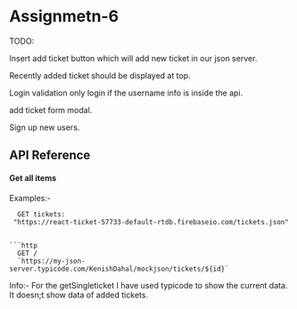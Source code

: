 
# Assignmetn-6  

TODO:

Insert add ticket button which will add new ticket in our json server.

Recently added ticket should be displayed at top.

Login validation only login if the username info is inside the api.

add ticket form modal.

Sign up new users.
## API Reference

#### Get all items

Examples:- 

```http
  GET tickets:
 "https://react-ticket-57733-default-rtdb.firebaseio.com/tickets.json"


```http
  GET /
  `https://my-json-server.typicode.com/KenishDahal/mockjson/tickets/${id}`
```

Info:-
For the getSingleticket I have used typicode to show the current data. It doesn;t show data of added tickets.



